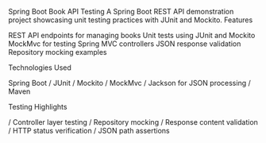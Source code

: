 Spring Boot Book API Testing
A Spring Boot REST API demonstration project showcasing unit testing practices with JUnit and Mockito.
Features

REST API endpoints for managing books
Unit tests using JUnit and Mockito
MockMvc for testing Spring MVC controllers
JSON response validation
Repository mocking examples

Technologies Used

Spring Boot
 / JUnit
 / Mockito
 / MockMvc
 / Jackson for JSON processing
 / Maven

Testing Highlights

 / Controller layer testing
 / Repository mocking
 / Response content validation
 / HTTP status verification
 / JSON path assertions


